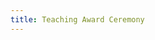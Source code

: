 ```yaml
---
title: Teaching Award Ceremony
---
```


<!-- In May 8--12, I visited UQ Cyber to make the one-week lecture. -->
